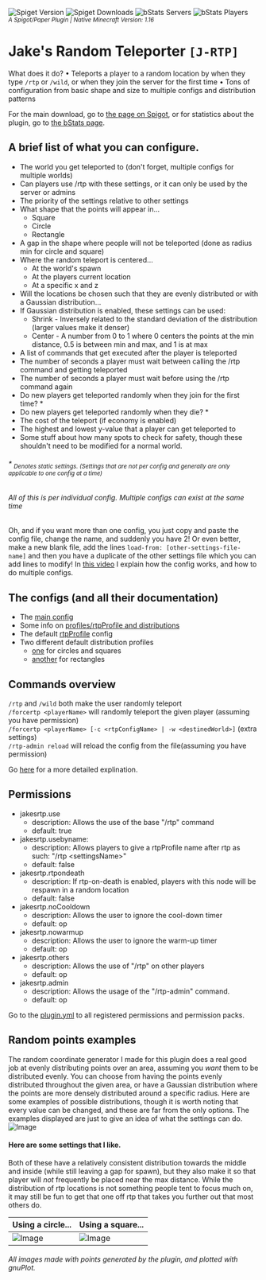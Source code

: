 ![Spiget Version](https://img.shields.io/spiget/version/80201?color=blue&label=Current%20Version%20%28Spigot%29)
![Spiget Downloads](https://img.shields.io/spiget/downloads/80201?label=Downloads%20%28Spigot%29)
![bStats Servers](https://img.shields.io/bstats/servers/9843?label=Current%20Servers)
![bStats Players](https://img.shields.io/bstats/players/9843?label=Current%20Players)  
<sup>_A Spigot/Paper Plugin | Native Minecraft Version: 1.16_</sup>
# Jake's Random Teleporter `[J-RTP]`

What does it do? • Teleports a player to a random location by when they type `/rtp` or `/wild`, or when they join the
server for the first time • Tons of configuration from basic shape and size to multiple configs and distribution
patterns

For the main download, go to [the page on Spigot](https://www.spigotmc.org/resources/jakes-rtp.80201/),
or for statistics about the plugin, go to [the bStats page](https://bstats.org/plugin/bukkit/JakesRTP/9843).

## A brief list of what you can configure.

* The world you get teleported to (don't forget, multiple configs for multiple worlds)
* Can players use /rtp with these settings, or it can only be used by the server or admins  
* The priority of the settings relative to other settings
* What shape that the points will appear in...
    * Square
    * Circle
    * Rectangle
* A gap in the shape where people will not be teleported (done as radius min for circle and square)
* Where the random teleport is centered...
    * At the world's spawn
    * At the players current location
    * At a specific x and z
* Will the locations be chosen such that they are evenly distributed or with a Gaussian distribution...
* If Gaussian distribution is enabled, these settings can be used:
    * Shrink - Inversely related to the standard deviation of the distribution (larger values make it denser)
    * Center - A number from 0 to 1 where 0 centers the points at the min distance, 0.5 is between min and max, and 1 is
      at max
* A list of commands that get executed after the player is teleported 
* The number of seconds a player must wait between calling the /rtp command and getting teleported
* The number of seconds a player must wait before using the /rtp command again
* Do new players get teleported randomly when they join for the first time? *
* Do new players get teleported randomly when they die? *
* The cost of the teleport (if economy is enabled)  
* The highest and lowest y-value that a player can get teleported to
* Some stuff about how many spots to check for safety, though these shouldn't need to be modified for a normal world.

###### _* <sub>Denotes static settings. (Settings that are not per config and generally are only applicable to one config at a time)</sub>_

###### _All of this is per individual config. Multiple configs can exist at the same time_

Oh, and if you want more than one config, you just copy and paste the config file, change the name, and suddenly you
have 2! Or even better, make a new blank file, add the lines `load-from: [other-settings-file-name]` and then you have
a duplicate of the other settings file which you can add lines to modify! In [this video](https://www.youtube.com/watch?v=hg4JQ8PN40I)
I explain how the config works, and how to do multiple configs.

## The configs (and all their documentation)

* The [main config](JakesRTP-Core/src/main/resources/config.yml)
* Some info on [profiles/rtpProfile and distributions](doc/profiles.md)
* The default [rtpProfile](JakesRTP-Core/src/main/resources/rtpProfile/default-settings.yml) config
* Two different default distribution profiles
    * [one](JakesRTP-Core/src/main/resources/distributions/default-symmetric.yml) for circles and squares
    * [another](JakesRTP-Core/src/main/resources/distributions/default-rectangle.yml) for rectangles

## Commands overview

`/rtp` and `/wild` both make the user randomly teleport  
`/forcertp <playerName>` will randomly teleport the given player (assuming you have permission)  
`/forcertp <playerName> [-c <rtpConfigName> | -w <destinedWorld>]` (extra
settings)  
`/rtp-admin reload` will reload the config from the file(assuming you have permission)

Go [here](doc/commands.md) for a more detailed explination.

## Permissions

* jakesrtp.use
    * description: Allows the use of the base "/rtp" command
    * default: true
* jakesrtp.usebyname:
    * description: Allows players to give a rtpProfile name after rtp as such: "/rtp \<settingsName>"
    * default: false
* jakesrtp.rtpondeath
    * description: If rtp-on-death is enabled, players with this node will be respawn in a random location
    * default: false
* jakesrtp.noCooldown
    * description: Allows the user to ignore the cool-down timer
    * default: op
* jakesrtp.nowarmup
    * description: Allows the user to ignore the warm-up timer
    * default: op
* jakesrtp.others
    * description: Allows the use of "/rtp" on other players
    * default: op
* jakesrtp.admin
    * description: Allows the usage of the "/rtp-admin" command.
    * default: op

Go to the [plugin.yml](src/main/resources/plugin.yml) to all registered permissions and permission packs.

## Random points examples

The random coordinate generator I made for this plugin does a real good job at evenly distributing points over an area,
assuming you _want_ them to be distributed evenly. You can choose from having the points evenly distributed throughout
the given area, or have a Gaussian distribution where the points are more densely distributed around a specific radius.
Here are some examples of possible distributions, though it is worth noting that every value can be changed, and these
are far from the only options. The examples displayed are just to give an idea of what the settings can do.
![Image](pics/distributionExamples.png "icon")

#### Here are some settings that I like.

Both of these have a relatively consistent distribution towards the middle and inside (while still leaving a gap for
spawn), but they also make it so that player will _not_ frequently be placed near the max distance. While the
distribution of rtp locations is not something people tent to focus much on, it may still be fun to get that one off rtp
that takes you further out that most others do.

| Using a circle...       | Using a square...       |
| ----------------------- | ----------------------- |
| ![Image](pics/x%20Circle%20250%20to%201000%20-%20Normal%20distribution%20(4-0.25).png "icon") | ![Image](pics/x%20Square%20250%20to%201000%20-%20Normal%20distribution%20(4-0.25).png "icon") |

###### All images made with points generated by the plugin, and plotted with gnuPlot.
